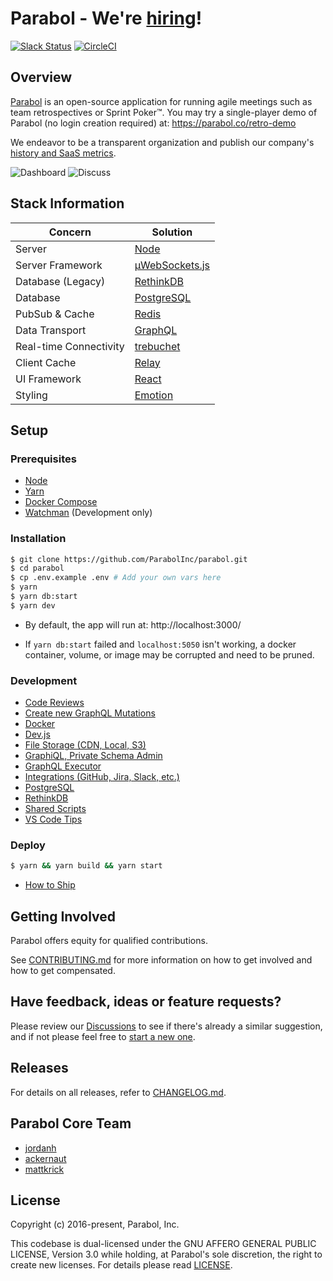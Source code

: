 # Parabol - We're [hiring](https://www.parabol.co/join)!

[![Slack Status](https://slackin.parabol.co/badge.svg)](https://slackin.parabol.co/)
[![CircleCI](https://circleci.com/gh/ParabolInc/parabol.svg?style=svg)](https://circleci.com/gh/ParabolInc/parabol)

## Overview

[Parabol](https://www.parabol.co) is an open-source application for running
agile meetings such as team retrospectives or Sprint Poker™. You may try
a single-player demo of Parabol (no login creation required) at: https://parabol.co/retro-demo

We endeavor to be a
transparent organization and publish
our company's [history and SaaS metrics](https://www.parabol.co/blog/tag/friday-ship).

![Dashboard](./docs/images/d2.gif)
![Discuss](./docs/images/d1.gif)

## Stack Information

| Concern                | Solution                                                        |
| ---------------------- | --------------------------------------------------------------- |
| Server                 | [Node](https://nodejs.org/)                                     |
| Server Framework       | [μWebSockets.js](https://github.com/uNetworking/uWebSockets.js) |
| Database (Legacy)      | [RethinkDB](https://www.rethinkdb.com/)                         |
| Database               | [PostgreSQL](https://www.postgresql.org/)                       |
| PubSub & Cache         | [Redis](https://redis.io)                                       |
| Data Transport         | [GraphQL](https://github.com/graphql/graphql-js)                |
| Real-time Connectivity | [trebuchet](https://github.com/mattkrick/trebuchet-client)      |
| Client Cache           | [Relay](https://facebook.github.io/relay/)                      |
| UI Framework           | [React](https://facebook.github.io/react/)                      |
| Styling                | [Emotion](https://emotion.sh/)                                  |

## Setup

### Prerequisites

- [Node](https://nodejs.org/en/download/)
- [Yarn](https://classic.yarnpkg.com/en/docs/cli/install/)
- [Docker Compose](https://docs.docker.com/compose/install/)
- [Watchman](https://facebook.github.io/watchman/docs/install.html) (Development only)

### Installation

```bash
$ git clone https://github.com/ParabolInc/parabol.git
$ cd parabol
$ cp .env.example .env # Add your own vars here
$ yarn
$ yarn db:start
$ yarn dev
```

- By default, the app will run at: http://localhost:3000/

- If `yarn db:start` failed and `localhost:5050` isn't working, a docker
  container, volume, or image may be corrupted and need to be pruned.

### Development

- [Code Reviews](./docs/codeReview.md)
- [Create new GraphQL Mutations](./scripts/codeshift/README.md)
- [Docker](./docker/README.md)
- [Dev.js](./scripts/README.md)
- [File Storage (CDN, Local, S3)](./packages/server/fileStorage/README.md)
- [GraphiQL, Private Schema Admin](./packages/server/graphql/intranetSchema/README.md)
- [GraphQL Executor](./packages/gql-executor/README.md)
- [Integrations (GitHub, Jira, Slack, etc.)](./docs/integrations.md)
- [PostgreSQL](./packages/server/postgres/README.md)
- [RethinkDB](./packages/server/database/README.md)
- [Shared Scripts](./packages/client/shared/README.md)
- [VS Code Tips](.vscode/tips.md)

### Deploy

```bash
$ yarn && yarn build && yarn start
```

- [How to Ship](./docs/deployment.md)

## Getting Involved

Parabol offers equity for qualified contributions.

See [CONTRIBUTING.md](./CONTRIBUTING.md) for more information on how to
get involved and how to get compensated.

## Have feedback, ideas or feature requests?

Please review our [Discussions](https://github.com/ParabolInc/parabol/discussions) to see if there's already a similar suggestion, and if not please feel free to [start a new one](https://github.com/ParabolInc/parabol/discussions/new).

## Releases

For details on all releases, refer to [CHANGELOG.md](./CHANGELOG.md).

## Parabol Core Team

- [jordanh](https://github.com/jordanh)
- [ackernaut](https://github.com/ackernaut)
- [mattkrick](https://github.com/mattkrick)

## License

Copyright (c) 2016-present, Parabol, Inc.

This codebase is dual-licensed under the GNU AFFERO GENERAL PUBLIC LICENSE,
Version 3.0 while holding, at Parabol's sole discretion, the right to create
new licenses. For details please read [LICENSE](LICENSE).
